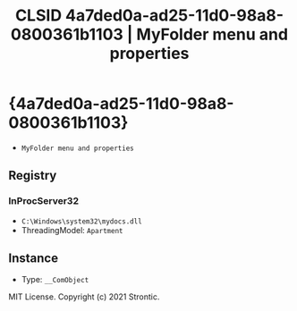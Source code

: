 ﻿---
title: "CLSID 4a7ded0a-ad25-11d0-98a8-0800361b1103 | MyFolder menu and properties"
excerpt: What is COM-Object CLSID 4a7ded0a-ad25-11d0-98a8-0800361b1103?
---

# {4a7ded0a-ad25-11d0-98a8-0800361b1103}

* `MyFolder menu and properties`

## Registry


### InProcServer32

* `C:\Windows\system32\mydocs.dll`
* ThreadingModel: `Apartment`

## Instance

* Type: `__ComObject`

MIT License. Copyright (c) 2021 Strontic.


